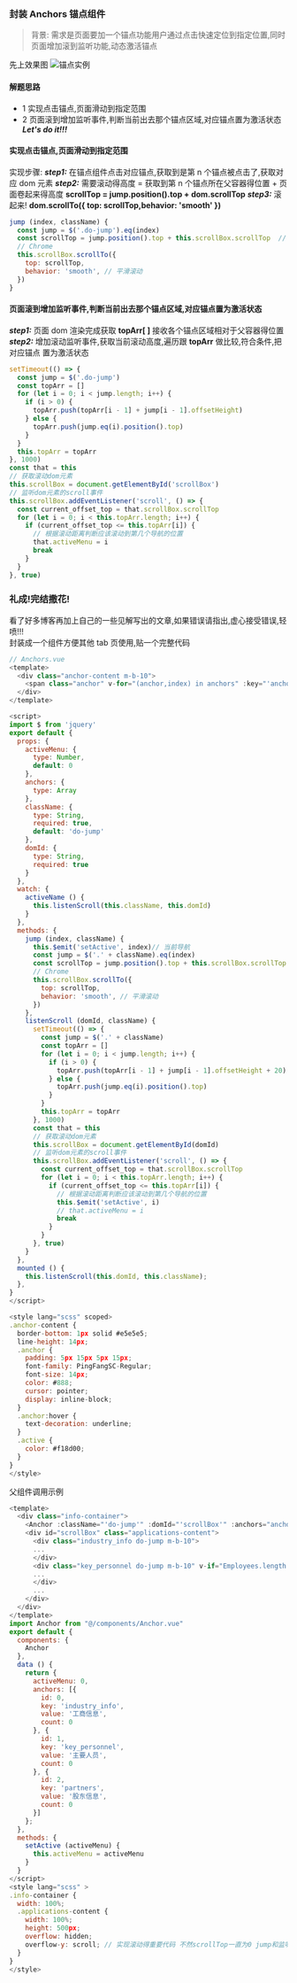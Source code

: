 ### 封装 Anchors 锚点组件

> 背景:
> 需求是页面要加一个锚点功能用户通过点击快速定位到指定位置,同时页面增加滚到监听功能,动态激活锚点

先上效果图
![锚点实例](https://img-blog.csdnimg.cn/95af9aea97f244de8558160f5c11c1fa.gif#pic_center)

#### 解题思路

- 1 实现点击锚点,页面滑动到指定范围
- 2 页面滚到增加监听事件,判断当前出去那个锚点区域,对应锚点置为激活状态
  **_Let's do it!!!_**

#### 实现点击锚点,页面滑动到指定范围

实现步骤:
**_step1:_** 在锚点组件点击对应锚点,获取到是第 n 个锚点被点击了,获取对应 dom 元素
**_step2:_** 需要滚动得高度 = 获取到第 n 个锚点所在父容器得位置 + 页面卷起来得高度
**scrollTop = jump.position().top + dom.scrollTop**
**_step3:_** 滚起来! **dom.scrollTo({ top: scrollTop,behavior: 'smooth' })**

```JavaScript
jump (index, className) {
  const jump = $('.do-jump').eq(index)
  const scrollTop = jump.position().top + this.scrollBox.scrollTop  // 获取需要滚动的距离
  // Chrome
  this.scrollBox.scrollTo({
    top: scrollTop,
    behavior: 'smooth', // 平滑滚动
  })
}
```

#### 页面滚到增加监听事件,判断当前出去那个锚点区域,对应锚点置为激活状态

**_step1:_** 页面 dom 渲染完成获取 **topArr[ ]** 接收各个锚点区域相对于父容器得位置
**_step2:_** 增加滚动监听事件,获取当前滚动高度,遍历跟 **topArr** 做比较,符合条件,把对应锚点 置为激活状态

```JavaScript
setTimeout(() => {
  const jump = $('.do-jump')
  const topArr = []
  for (let i = 0; i < jump.length; i++) {
    if (i > 0) {
      topArr.push(topArr[i - 1] + jump[i - 1].offsetHeight)
    } else {
      topArr.push(jump.eq(i).position().top)
    }
  }
  this.topArr = topArr
}, 1000)
const that = this
// 获取滚动dom元素
this.scrollBox = document.getElementById('scrollBox')
// 监听dom元素的scroll事件
this.scrollBox.addEventListener('scroll', () => {
  const current_offset_top = that.scrollBox.scrollTop
  for (let i = 0; i < this.topArr.length; i++) {
    if (current_offset_top <= this.topArr[i]) {
      // 根据滚动距离判断应该滚动到第几个导航的位置
      that.activeMenu = i
      break
    }
  }
}, true)
```

### 礼成!完结撒花!

看了好多博客再加上自己的一些见解写出的文章,如果错误请指出,虚心接受错误,轻喷!!!<br>
封装成一个组件方便其他 tab 页使用,贴一个完整代码

```JavaScript
// Anchors.vue
<template>
  <div class="anchor-content m-b-10">
    <span class="anchor" v-for="(anchor,index) in anchors" :key="'anchor'+index" :class="[index === activeMenu ? 'active' : '']" v-if="anchor.count>0"  @click="jump(index,className)">{{anchor.count>0?anchor.value+' ('+anchor.count+')':anchor.value}}</span>
  </div>
</template>

<script>
import $ from 'jquery'
export default {
  props: {
    activeMenu: {
      type: Number,
      default: 0
    },
    anchors: {
      type: Array
    },
    className: {
      type: String,
      required: true,
      default: 'do-jump'
    },
    domId: {
      type: String,
      required: true
    }
  },
  watch: {
    activeName () {
      this.listenScroll(this.className, this.domId)
    }
  },
  methods: {
    jump (index, className) {
      this.$emit('setActive', index)// 当前导航
      const jump = $('.' + className).eq(index)
      const scrollTop = jump.position().top + this.scrollBox.scrollTop - 60 // 获取需要滚动的距离
      // Chrome
      this.scrollBox.scrollTo({
        top: scrollTop,
        behavior: 'smooth', // 平滑滚动
      })
    },
    listenScroll (domId, className) {
      setTimeout(() => {
        const jump = $('.' + className)
        const topArr = []
        for (let i = 0; i < jump.length; i++) {
          if (i > 0) {
            topArr.push(topArr[i - 1] + jump[i - 1].offsetHeight + 20)
          } else {
            topArr.push(jump.eq(i).position().top)
          }
        }
        this.topArr = topArr
      }, 1000)
      const that = this
      // 获取滚动dom元素
      this.scrollBox = document.getElementById(domId)
      // 监听dom元素的scroll事件
      this.scrollBox.addEventListener('scroll', () => {
        const current_offset_top = that.scrollBox.scrollTop
        for (let i = 0; i < this.topArr.length; i++) {
          if (current_offset_top <= this.topArr[i]) {
            // 根据滚动距离判断应该滚动到第几个导航的位置
            this.$emit('setActive', i)
            // that.activeMenu = i
            break
          }
        }
      }, true)
    }
  },
  mounted () {
    this.listenScroll(this.domId, this.className);
  },
}
</script>

<style lang="scss" scoped>
.anchor-content {
  border-bottom: 1px solid #e5e5e5;
  line-height: 14px;
  .anchor {
    padding: 5px 15px 5px 15px;
    font-family: PingFangSC-Regular;
    font-size: 14px;
    color: #888;
    cursor: pointer;
    display: inline-block;
  }
  .anchor:hover {
    text-decoration: underline;
  }
  .active {
    color: #f18d00;
  }
}
</style>
```

父组件调用示例

```JavaScript
<template>
  <div class="info-container">
    <Anchor :className="'do-jump'" :domId="'scrollBox'" :anchors="anchors" :activeMenu="activeMenu" @setActive="setActive"></Anchor>
    <div id="scrollBox" class="applications-content">
      <div class="industry_info do-jump m-b-10">
      ...
      </div>
      <div class="key_personnel do-jump m-b-10" v-if="Employees.length > 0">
      ...
      </div>
      ...
    </div>
  </div>
</template>
import Anchor from "@/components/Anchor.vue"
export default {
  components: {
    Anchor
  },
  data () {
    return {
      activeMenu: 0,
      anchors: [{
        id: 0,
        key: 'industry_info',
        value: '工商信息',
        count: 0
      }, {
        id: 1,
        key: 'key_personnel',
        value: '主要人员',
        count: 0
      }, {
        id: 2,
        key: 'partners',
        value: '股东信息',
        count: 0
      }]
    };
  },
  methods: {
    setActive (activeMenu) {
      this.activeMenu = activeMenu
    }
  }
</script>
<style lang="scss" >
.info-container {
  width: 100%;
  .applications-content {
    width: 100%;
    height: 500px;
    overflow: hidden;
    overflow-y: scroll; // 实现滚动得重要代码 不然scrollTop一直为0 jump和监听都会失效
  }
}
</style>
```
